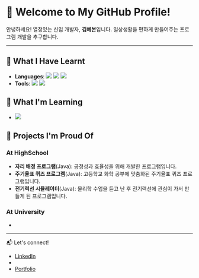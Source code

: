 
<!--
**kyb65/kyb65** is a ✨ _special_ ✨ repository because its `README.md` (this file) appears on your GitHub profile.

Here are some ideas to get you started:

- 🔭 I’m currently working on ...
- 🌱 I’m currently learning ...
- 👯 I’m looking to collaborate on ...
- 🤔 I’m looking for help with ...
- 💬 Ask me about ...
- 📫 How to reach me: ...
- 😄 Pronouns: ...
- ⚡ Fun fact: ...
-->

# 🌟 Welcome to My GitHub Profile!

안녕하세요! 열정있는 신입 개발자, **김예본**입니다. 일상생활을 편하게 만들어주는 프로그램 개발을 추구합니다.

---

## 🔧 What I Have Learnt
- **Languages**: 
<img src="https://img.shields.io/badge/Java-007396?style=flat-square&logo=OpenJDK&logoColor=white"> <img src="https://img.shields.io/badge/C-A8B9CC?style=flat-square&logo=c&logoColor=white"> <img src="https://img.shields.io/badge/Python-3776AB?style=flat-square&logo=Python&logoColor=white">
- **Tools**: <img src="https://img.shields.io/badge/Git-F05032?style=flat-square&logo=Git&logoColor=white"> <img src="https://img.shields.io/badge/Arduino-00878F?style=flat-square&logo=Arduino&logoColor=white">

## 🌱 What I'm Learning
- <img src="https://img.shields.io/badge/SpringBoot-6DB33F?style=flat-square&logo=SpringBoot&logoColor=white">

## 🚀 Projects I'm Proud Of
### At HighSchool
- **자리 배정 프로그램**(Java): 공정성과 효율성을 위해 개발한 프로그램입니다.
- **주기율표 퀴즈 프로그램**(Java): 고등학교 화학 공부에 맞춤화된 주기율표 퀴즈 프로그램입니다.
- **전기력선 시뮬레이터**(Java): 물리학 수업을 듣고 난 후 전기력선에 관심이 가서 만들게 된 프로그램입니다.
### At University
- 

---

📬 Let's connect!  
- [LinkedIn](https://www.linkedin.com/in/your-profile)  
- [](https://yourblog.com)  
- [Portfolio](https://yourportfolio.com)
